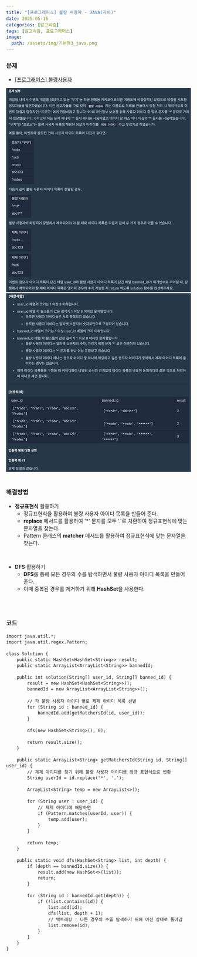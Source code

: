 ```yaml
---
title: "[프로그래머스] 불량 사용자 - JAVA(자바)"
date: 2025-05-16
categories: [알고리즘]
tags: [알고리즘, 프로그래머스]
image:
  path: /assets/img/기본형3_java.png
---
```


### 문제

- [[프로그래머스] 불량사용자](https://school.programmers.co.kr/learn/courses/30/lessons/64064)

![img](/assets/img/algorithm/프로그래머스_불량사용자1.png)
![img](/assets/img/algorithm/프로그래머스_불량사용자2.png)
<br /><br />

### 해결방법
- **정규표현식** 활용하기
  - 정규표현식을 활용하여 불량 사용자 아이디 목록을 만들어 준다.
  - **replace** 메서드를 활용하여 '*' 문자를 모두 '.'로 치환하여 정규표현식에 맞는 문자열을 찾는다.
  - Pattern 클래스의 **matcher** 메서드를 활용하여 정규표현식에 맞는 문자열을 찾는다.

<br />

- **DFS** 활용하기
  - **DFS**를 통해 모든 경우의 수를 탐색하면서 불량 사용자 아이디 목록을 만들어 준다.
  - 이때 중복된 경우를 제거하기 위해 **HashSet**을 사용한다.

<br /><br />

### 코드
```
import java.util.*;
import java.util.regex.Pattern;

class Solution {
    public static HashSet<HashSet<String>> result;
    public static ArrayList<ArrayList<String>> bannedId;
    
    public int solution(String[] user_id, String[] banned_id) {
        result = new HashSet<HashSet<String>>();
        bannedId = new ArrayList<ArrayList<String>>();
        
        // 각 불량 사용자 아이디 별로 제제 아이디 목록 선별
        for (String id : banned_id) {
            bannedId.add(getMatchersId(id, user_id));
        }
        
        dfs(new HashSet<String>(), 0);
        
        return result.size();
    }
    
    public static ArrayList<String> getMatchersId(String id, String[] user_id) {
        // 제제 아이디를 찾기 위해 불량 사용자 아이디를 정규 표현식으로 변환
        String userId = id.replace('*', '.');
        
        ArrayList<String> temp = new ArrayList<>();
        
        for (String user : user_id) {
            // 제제 아이디에 해당하면
            if (Pattern.matches(userId, user)) {
                temp.add(user);
            }
        }
        
        return temp;
    }
    
    public static void dfs(HashSet<String> list, int depth) {
        if (depth == bannedId.size()) {
            result.add(new HashSet<>(list));
            return;
        }
        
        for (String id : bannedId.get(depth)) {
            if (!list.contains(id)) {
                list.add(id);
                dfs(list, depth + 1);
                // 백트래킹 : 다른 경우의 수를 탐색하기 위해 이전 상태로 돌아감
                list.remove(id);
            }
        }
    }
}
```
 
